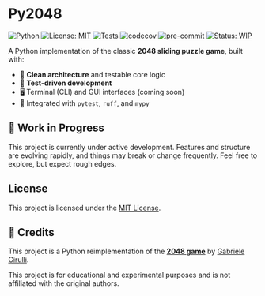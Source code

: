 # Py2048

[![Python](https://img.shields.io/badge/python-3.12-blue)](https://www.python.org/downloads/)
[![License: MIT](https://img.shields.io/badge/license-MIT-green.svg)](LICENSE)
[![Tests](https://github.com/mhallum/py2048/actions/workflows/tests.yml/badge.svg)](https://github.com/mhallum/py2048/actions)
[![codecov](https://codecov.io/gh/mhallum/py2048/branch/main/graph/badge.svg)](https://codecov.io/gh/mhallum/py2048)
[![pre-commit](https://img.shields.io/badge/pre--commit-enabled-brightgreen)](https://pre-commit.com/)
[![Status: WIP](https://img.shields.io/badge/status-WIP-yellow)](#)



A Python implementation of the classic **2048 sliding puzzle game**, built with:

- 🧱 **Clean architecture** and testable core logic
- 🧪 **Test-driven development**
- 🖥️ Terminal (CLI) and GUI interfaces (coming soon)
- 🧪 Integrated with `pytest`, `ruff`, and `mypy`


## 🚧 Work in Progress

This project is currently under active development. Features and structure are evolving rapidly, and things may break or change frequently.
Feel free to explore, but expect rough edges.

## License

This project is licensed under the [MIT License](LICENSE).



## 🙏 Credits

This project is a Python reimplementation of the **[2048 game](https://gabrielecirulli.github.io/2048/)** by [Gabriele Cirulli](https://github.com/gabrielecirulli).

This project is for educational and experimental purposes and is not affiliated with the original authors.
